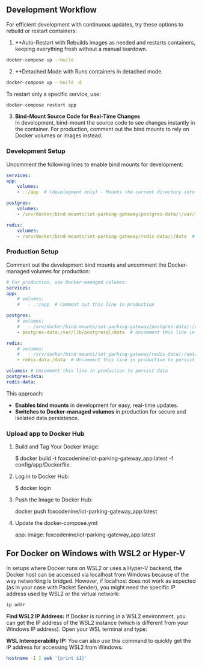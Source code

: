 
## Development Workflow

For efficient development with continuous updates, try these options to rebuild or restart containers:

1. **Auto-Restart with 
    Rebuilds images as needed and restarts containers, keeping everything fresh without a manual teardown.

```bash
docker-compose up --build
```

    
2. **Detached Mode with 
    Runs containers in detached mode. 

```bash
docker-compose up --build -d
```

To restart only a specific service, use:

```bash
docker-compose restart app
```

3. **Bind-Mount Source Code for Real-Time Changes**  
    In development, bind-mount the source code to see changes instantly in the container. For production, comment out the bind mounts to rely on Docker volumes or images instead.

### Development Setup

Uncomment the following lines to enable bind mounts for development:

``` yaml
services:
app:
    volumes:
    - .:/app  # (development only) - Mounts the current directory into /app inside the container for live code updates 

postgres:
    volumes:
    - /srv/docker/bind-mounts/iot-parking-gateway/postgres-data/:/var/lib/postgresql/data/  # (development only) - Bind mount for dev, enables direct file access on host

redis:
    volumes:
    - /srv/docker/bind-mounts/iot-parking-gateway/redis-data/:/data  # (development only) - Bind mount for dev, enables direct file access on host

```


### Production Setup

Comment out the development bind mounts and uncomment the Docker-managed volumes for production:

``` yaml
# For production, use Docker-managed volumes:
services:
app:
    # volumes:
    #   - .:/app  # Comment out this line in production

postgres:
    # volumes:
    #   - /srv/docker/bind-mounts/iot-parking-gateway/postgres-data/:/var/lib/postgresql/data/  # Comment out in production
    - postgres-data:/var/lib/postgresql/data  # Uncomment this line in production to persist data

redis:
    # volumes:
    #   - /srv/docker/bind-mounts/iot-parking-gateway/redis-data/:/data  # Comment out in production
    - redis-data:/data  # Uncomment this line in production to persist data

volumes: # Uncomment this line in production to persist data
postgres-data:
redis-data:
```

This approach:

- **Enables bind mounts** in development for easy, real-time updates.
- **Switches to Docker-managed volumes** in production for secure and isolated data persistence.


<!-- --------------------------------------------------------------- -->

### Upload app to Docker Hub

1. Build and Tag Your Docker Image:

    $ docker build -t foxcodenine/iot-parking-gateway_app:latest -f config/app/Dockerfile .

2. Log in to Docker Hub:

    $ docker login

3. Push the Image to Docker Hub:

    docker push foxcodenine/iot-parking-gateway_app:latest

4. Update the docker-compose.yml:

    app:
        image: foxcodenine/iot-parking-gateway_app:latest

<!-- --------------------------------------------------------------- -->

## For Docker on Windows with WSL2 or Hyper-V

In setups where Docker runs on WSL2 or uses a Hyper-V backend, the Docker host can be accessed via localhost from Windows because of the way networking is bridged. However, if localhost does not work as expected (as in your case with Packet Sender), you might need the specific IP address used by WSL2 or the virtual network:

```bash
ip addr
```


**Find WSL2 IP Address:** If Docker is running in a WSL2 environment, you can get the IP address of the WSL2 instance (which is different from your Windows IP address). Open your WSL terminal and type:

 **WSL Interoperability IP:** You can also use this command to quickly get the IP address for accessing WSL2 from Windows:

 ```bash
hostname -I | awk '{print $1}'
```